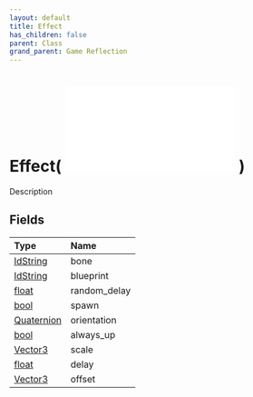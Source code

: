 ```yaml
---
layout: default
title: Effect
has_children: false
parent: Class
grand_parent: Game Reflection
---
```

# Effect( ![ EffectBase ](/game-reflection/classes/effect_base.md) )
Description 

## Fields
| Type | Name |
|:-------------|:--------------|
| [IdString](/game-reflection/components/id_string.md) | bone |
| [IdString](/game-reflection/components/id_string.md) | blueprint |
| [float](/game-reflection/components/float.md) | random_delay |
| [bool](/game-reflection/components/bool.md) | spawn |
| [Quaternion](/game-reflection/classes/quaternion.md) | orientation |
| [bool](/game-reflection/components/bool.md) | always_up |
| [Vector3](/game-reflection/classes/vector3.md) | scale |
| [float](/game-reflection/components/float.md) | delay |
| [Vector3](/game-reflection/classes/vector3.md) | offset |
